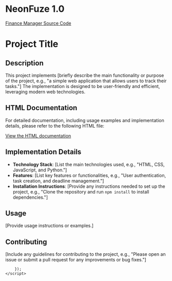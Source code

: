 # NeonFuze 1.0

[Finance Manager Source Code](Finance-Manager.html)

# Project Title

## Description

This project implements [briefly describe the main functionality or purpose of the project, e.g., "a simple web application that allows users to track their tasks."] The implementation is designed to be user-friendly and efficient, leveraging modern web technologies.

## HTML Documentation

For detailed documentation, including usage examples and implementation details, please refer to the following HTML file:

[View the HTML documentation](docs/index.html)

## Implementation Details

- **Technology Stack**: [List the main technologies used, e.g., "HTML, CSS, JavaScript, and Python."]
- **Features**: [List key features or functionalities, e.g., "User authentication, task creation, and deadline management."]
- **Installation Instructions**: [Provide any instructions needed to set up the project, e.g., "Clone the repository and run `npm install` to install dependencies."]

## Usage

[Provide usage instructions or examples.]

## Contributing

[Include any guidelines for contributing to the project, e.g., "Please open an issue or submit a pull request for any improvements or bug fixes."]

        });
    </script>
</body>
</html>
